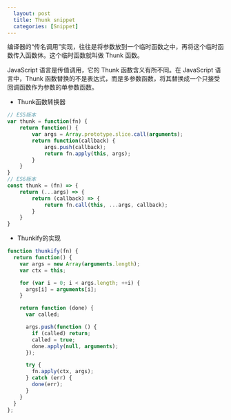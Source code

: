 ```yaml
---
  layout: post
  title: Thunk snippet
  categories: [Snippet]
---
```


编译器的“传名调用”实现，往往是将参数放到一个临时函数之中，再将这个临时函数传入函数体。这个临时函数就叫做 Thunk 函数。

JavaScript 语言是传值调用，它的 Thunk 函数含义有所不同。在 JavaScript 语言中，Thunk 函数替换的不是表达式，而是多参数函数，将其替换成一个只接受回调函数作为参数的单参数函数。

- Thunk函数转换器

```javascript
// ES5版本
var thunk = function(fn) {
    return function() {
        var args = Array.prototype.slice.call(arguments);
        return function(callback) {
            args.push(callback);
            return fn.apply(this, args);
        }
    }
}
// ES6版本
const thunk = (fn) => {
    return (...args) => {
        return (callback) => {
            return fn.call(this, ...args, callback);
        }
    }
}
```

- Thunkify的实现

```javascript
function thunkify(fn) {
  return function() {
    var args = new Array(arguments.length);
    var ctx = this;

    for (var i = 0; i < args.length; ++i) {
      args[i] = arguments[i];
    }

    return function (done) {
      var called;

      args.push(function () {
        if (called) return;
        called = true;
        done.apply(null, arguments);
      });

      try {
        fn.apply(ctx, args);
      } catch (err) {
        done(err);
      }
    }
  }
};
```